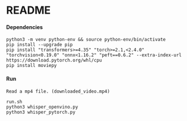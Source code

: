 # README

#### Dependencies

    python3 -m venv python-env && source python-env/bin/activate
    pip install --upgrade pip
    pip install "transformers>=4.35" "torch>=2.1,<2.4.0" "torchvision<0.19.0" "onnx<1.16.2" "peft==0.6.2" --extra-index-url https://download.pytorch.org/whl/cpu
    pip install moviepy

#### Run

    Read a mp4 file. (downloaded_video.mp4)

    run.sh
    python3 whisper_openvino.py
    python3 whisper_pytorch.py